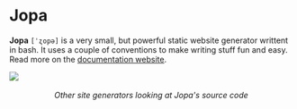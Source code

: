 # Jopa

**Jopa**  `[ˈʐopə]`  is  a  very  small,  but  powerful  static  website
generator  writtent  in  bash.  It  uses  a  couple  of  conventions  to
make  writing  stuff fun  and  easy.  Read  more on  the  [documentation
website][docs].

<p align="center">
  <img style="display: block" src="https://github.com/neoascetic/jopa/assets/725836/93599ed6-8f6b-4449-a042-bfccd12ff62a">
  <br>
  <em>Other site generators looking at Jopa's source code</em>
</p>


[docs]: https://neoascetic.github.io/jopa
